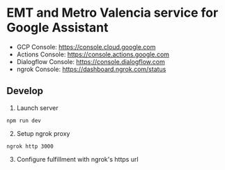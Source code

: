# EMT and Metro Valencia service for Google Assistant

* GCP Console: https://console.cloud.google.com
* Actions Console: https://console.actions.google.com
* Dialogflow Console: https://console.dialogflow.com
* ngrok Console: https://dashboard.ngrok.com/status

## Develop

1. Launch server

```
npm run dev
```

2. Setup ngrok proxy

```
ngrok http 3000
```

3. Configure fulfillment with ngrok's https url
